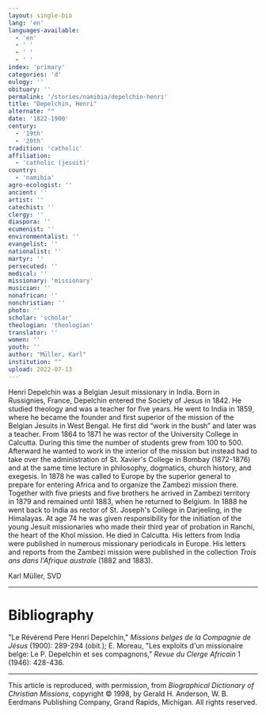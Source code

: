 ```yaml
---
layout: single-bio
lang: 'en'
languages-available:
  - 'en'
  - ' '
  - ' '
  - ' '
index: 'primary'
categories: 'd'
eulogy: ''
obituary: ''
permalink: '/stories/namibia/depelchin-henri'
title: "Depelchin, Henri"
alternate: ""
date: '1822-1900'
century:
  - '19th'
  - '20th'
tradition: 'catholic'
affiliation:
  - 'catholic (jesuit)'
country:
  - 'namibia'
agro-ecologist: ''
ancient: ''
artist: ''
catechist: ''
clergy: ''
diaspora: ''
ecumenist: ''
environmentalist: ''
evangelist: ''
nationalist: ''
martyr: ''
persecuted: ''
medical: ''
missionary: 'missionary'
musician: ''
nonafrican: ''
nonchristian: ''
photo: ''
scholar: 'scholar'
theologian: 'theologian'
translator: ''
women: ''
youth: ''
author: "Müller, Karl"
institution: ""
upload: 2022-07-13
---
```


Henri Depelchin was a Belgian Jesuit missionary in India. Born in Russignies, France, Depelchin entered the Society of Jesus in 1842. He studied theology and was a teacher for five years. He went to India in 1859, where he became the founder and first superior of the mission of the Belgian Jesuits in West Bengal. He first did “work in the bush” and later was a teacher. From 1864 to 1871 he was rector of the University College in Calcutta. During this time the number of students grew from 100 to 500. Afterward he wanted to work in the interior of the mission but instead had to take over the administration of St. Xavier's College in Bombay (1872-1876) and at the same time lecture in philosophy, dogmatics, church history, and exegesis. In 1878 he was called to Europe by the superior general to prepare for entering Africa and to organize the Zambezi mission there. Together with five priests and five brothers he arrived in Zambezi territory in 1879 and remained until 1883, when he returned to Belgium. In 1888 he went back to India as rector of St. Joseph's College in Darjeeling, in the Himalayas. At age 74 he was given responsibility for the initiation of the young Jesuit missionaries who made their third year of probation in Ranchi, the heart of the Khol mission. He died in Calcutta. His letters from India were published in numerous missionary periodicals in Europe. His letters and reports from the Zambezi mission were published in the collection *Trois ans dans l'Afrique australe* (1882 and 1883).

Karl Müller, SVD

---

# Bibliography

"Le Révérend Pere Henri Depelchin," *Missions belges de la Compagnie de Jésus* (1900): 289-294 (obit.); E. Moreau, "Les exploits d'un missionaire belge: Le P. Depelchin et ses compagnons," *Revue du Clerge Africain* 1 (1946): 428-436.

---

This article is reproduced, with permission, from *Biographical Dictionary of Christian Missions*, copyright © 1998, by Gerald H. Anderson, W. B. Eerdmans Publishing Company, Grand Rapids, Michigan. All rights reserved.
